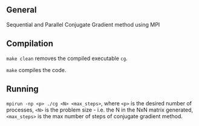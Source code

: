 ## General

Sequential and Parallel Conjugate Gradient method using MPI


## Compilation

`make clean` removes the compiled executable `cg`.

`make` compiles the code.

## Running

`mpirun -np <p> ./cg <N> <max_steps>`, where `<p>` is the desired number of processes,
    `<N>` is the problem size - i.e. the N in the NxN matrix generated,
    `<max_steps>` is the max number of steps of conjugate gradient method.

